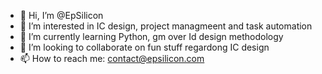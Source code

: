 - 👋 Hi, I’m @EpSilicon
- 👀 I’m interested in IC design, project managmeent and task automation 
- 🌱 I’m currently learning Python, gm over Id design methodology
- 💞️ I’m looking to collaborate on fun stuff regardong IC design
- 📫 How to reach me: contact@epsilicon.com

<!---
EpSilicon/EpSilicon is a ✨ special ✨ repository because its `README.md` (this file) appears on your GitHub profile.
You can click the Preview link to take a look at your changes.
--->
